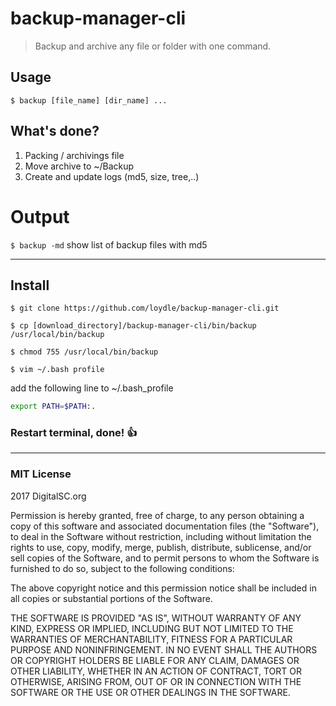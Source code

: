 # backup-manager-cli 
> Backup and archive any file or folder with one command.

## Usage
`$ backup [file_name] [dir_name] ...` 

## What's done?
1. Packing / archivings file 
2. Move archive to ~/Backup 
3. Create and update logs (md5, size, tree,..)

# Output
`$ backup -md` 
show list of backup files with md5

----------
## Install 

`$ git clone https://github.com/loydle/backup-manager-cli.git`

`$ cp [download_directory]/backup-manager-cli/bin/backup /usr/local/bin/backup` 

`$ chmod 755 /usr/local/bin/backup`

`$ vim ~/.bash profile`

add the following line to ~/.bash_profile 

```bash
export PATH=$PATH:.

```


### Restart terminal, done! :thumbsup:

----------


### MIT License

2017 DigitalSC.org

Permission is hereby granted, free of charge, to any person obtaining a copy
of this software and associated documentation files (the "Software"), to deal
in the Software without restriction, including without limitation the rights
to use, copy, modify, merge, publish, distribute, sublicense, and/or sell
copies of the Software, and to permit persons to whom the Software is
furnished to do so, subject to the following conditions:

The above copyright notice and this permission notice shall be included in all
copies or substantial portions of the Software.

THE SOFTWARE IS PROVIDED "AS IS", WITHOUT WARRANTY OF ANY KIND, EXPRESS OR
IMPLIED, INCLUDING BUT NOT LIMITED TO THE WARRANTIES OF MERCHANTABILITY,
FITNESS FOR A PARTICULAR PURPOSE AND NONINFRINGEMENT. IN NO EVENT SHALL THE
AUTHORS OR COPYRIGHT HOLDERS BE LIABLE FOR ANY CLAIM, DAMAGES OR OTHER
LIABILITY, WHETHER IN AN ACTION OF CONTRACT, TORT OR OTHERWISE, ARISING FROM,
OUT OF OR IN CONNECTION WITH THE SOFTWARE OR THE USE OR OTHER DEALINGS IN THE
SOFTWARE.
